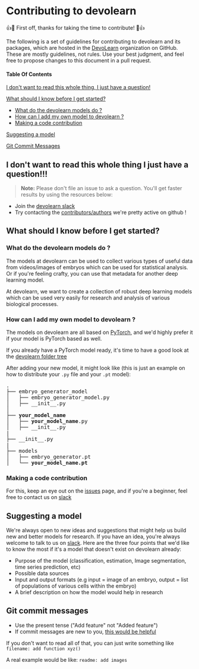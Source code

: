 # Contributing to devolearn

:+1::tada: First off, thanks for taking the time to contribute! :tada::+1:

The following is a set of guidelines for contributing to devolearn and its packages, which are hosted in the [DevoLearn](https://github.com/DevoLearn) organization on GitHub. These are mostly guidelines, not rules. Use your best judgment, and feel free to propose changes to this document in a pull request.

#### Table Of Contents

[I don't want to read this whole thing, I just have a question!](#i-dont-want-to-read-this-whole-thing-i-just-have-a-question)

[What should I know before I get started?](#what-should-i-know-before-i-get-started)
  * [What do the devolearn models do ?](#what-do-the-devolearn-models-do-)
  * [How can I add my own model to devolearn ?](#how-can-i-add-my-own-model-to-devolearn-)
  * [Making a code contribution](#making-a-code-contribution)

[Suggesting a model](#suggesting-a-model)

[Git Commit Messages](#git-commit-messages)
  
  ## I don't want to read this whole thing I just have a question!!!

> **Note:** Please don't file an issue to ask a question. You'll get faster results by using the resources below:

* Join the [devolearn slack](https://openworm.slack.com/archives/CMVFU7Q4W) 
* Try contacting the [contributors/authors](https://github.com/DevoLearn/devolearn/graphs/contributors) we're pretty active on github !

## What should I know before I get started?

### What do the devolearn models do ? 

The models at devolearn can be used to collect various types of useful data from videos/images of embryos which can be used for statistical analysis. Or if you're feeling crafty, you can use that metadata for another deep learning model.

At devolearn, we want to create a collection of robust deep learning models which can be used very easily for research and analysis of various biological processes. 

### How can I add my own model to devolearn ?

The models on devolearn are all based on [PyTorch](https://pytorch.org/), and we'd highly prefer it if your model is PyTorch based as well. 

If you already have a PyTorch model ready, it's time to have a good look at the [devolearn folder tree](https://github.com/DevoLearn/devolearn/tree/master/devolearn)

After adding your new model, it might look like (this is just an example on how to distribute your `.py` file and your `.pt` model):

<pre>
.
├── embryo_generator_model
│   ├── embryo_generator_model.py
│   ├── __init__.py
│        
├── <b>your_model_name</b>
│   ├── <b>your_model_name</b>.py
│   ├── __init__.py 
|
├── __init__.py
|
├── models
│   ├── embryo_generator.pt
│   └── <b>your_model_name.pt</b>
</pre>

### Making a code contribution
For this, keep an eye out on the [issues](https://github.com/DevoLearn/devolearn/issues) page, and if you're a beginner, feel free to contact us on [slack](https://openworm.slack.com/archives/CMVFU7Q4W) 

## Suggesting a model

We're always open to new ideas and suggestions that might help us build new and better models for research. If you have an idea, you're always welcome to talk to us on [slack](https://openworm.slack.com/archives/CMVFU7Q4W). Here are the three four points that we'd like to know the most if it's a model that doesn't exist on devolearn already:
* Purpose of the model (classification, estimation, Image segmentation, time series prediction, etc)
* Possible data sources 
* Input and output formats (e.g input = image of an embryo, output = list of populations of various cells within the embryo)
* A brief description on how the model would help in research

##  Git commit messages 

* Use the present tense ("Add feature" not "Added feature")
* If commit messages are new to you, [this would be helpful](https://www.freecodecamp.org/news/writing-good-commit-messages-a-practical-guide/)

If you don't want to read all of that, you can just write something like `filename: add function xyz()`

A real example would be like: `readme: add images` 

